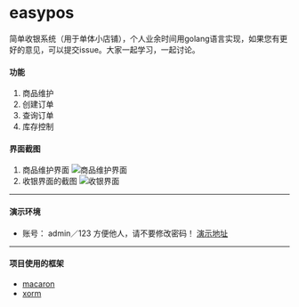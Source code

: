 # easypos
简单收银系统（用于单体小店铺），个人业余时间用golang语言实现，如果您有更好的意见，可以提交issue。大家一起学习，一起讨论。
#### 功能
1. 商品维护
2. 创建订单
3. 查询订单
4. 库存控制

#### 界面截图
1. 商品维护界面
![商品维护界面](snapshot/pdt.png "商品维护界面")
2. 收银界面的截图
![收银界面](snapshot/pos.png "收银界面")


---
#### 演示环境
- 账号： admin／123 方便他人，请不要修改密码！
[演示地址](https://easypos.hellowcloud.com/) 

---

#### 项目使用的框架
* [macaron](https://github.com/go-macaron/macaron)
* [xorm](https://github.com/go-xorm/xorm)
